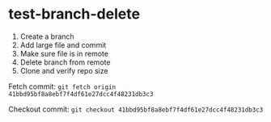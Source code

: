 # test-branch-delete


1. Create a branch
2. Add large file and commit
3. Make sure file is in remote
4. Delete branch from remote
5. Clone and verify repo size

Fetch commit: `git fetch origin 41bbd95bf8a8ebf7f4df61e27dcc4f48231db3c3`

Checkout commit: `git checkout 41bbd95bf8a8ebf7f4df61e27dcc4f48231db3c3`
